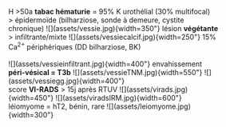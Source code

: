 <figure markdown="span">
    H >50a <b>tabac hématurie</b> = 95% K urothélial (30% multifocal)
    </br>> épidermoïde (bilharziose, sonde à demeure, cystite chronique)
    ![](assets/vessie.jpg){width=350"}
    lésion <b>végétante</b> > infiltrante/mixte
    ![](assets/vessiecalcif.jpg){width=250"}
    15% Ca<sup>2+</sup> périphériques (DD bilharziose, BK)
    </br></br>
    ![](assets/vessieinfiltrant.jpg){width=400"}
    envahissement <b>péri-vésical = T3b</b>
    ![](assets/vessieTNM.jpg){width=550"}
    ![](assets/vessiegg.jpg){width=400"}
    </br>
    score <b>VI-RADS</b> > 15j après RTUV
    ![](assets/virads.jpg){width=450"}
    ![](assets/viradsIRM.jpg){width=600"}
    </br>
    léiomyome = hT2, bénin, rare
    ![](assets/leiomyome.jpg){width=300"}
</figure>